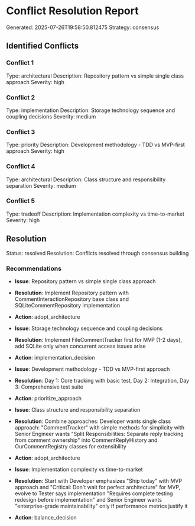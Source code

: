 # Conflict Resolution Report

Generated: 2025-07-26T19:58:50.812475
Strategy: consensus

## Identified Conflicts

### Conflict 1
Type: architectural
Description: Repository pattern vs simple single class approach
Severity: high

### Conflict 2
Type: implementation
Description: Storage technology sequence and coupling decisions
Severity: medium

### Conflict 3
Type: priority
Description: Development methodology - TDD vs MVP-first approach
Severity: high

### Conflict 4
Type: architectural
Description: Class structure and responsibility separation
Severity: medium

### Conflict 5
Type: tradeoff
Description: Implementation complexity vs time-to-market
Severity: high


## Resolution

Status: resolved
Resolution: Conflicts resolved through consensus building

### Recommendations

- **Issue**: Repository pattern vs simple single class approach
- **Resolution**: Implement Repository pattern with CommentInteractionRepository base class and SQLiteCommentRepository implementation
- **Action**: adopt_architecture

- **Issue**: Storage technology sequence and coupling decisions
- **Resolution**: Implement FileCommentTracker first for MVP (1-2 days), add SQLite only when concurrent access issues arise
- **Action**: implementation_decision

- **Issue**: Development methodology - TDD vs MVP-first approach
- **Resolution**: Day 1: Core tracking with basic test, Day 2: Integration, Day 3: Comprehensive test suite
- **Action**: prioritize_approach

- **Issue**: Class structure and responsibility separation
- **Resolution**: Combine approaches: Developer wants single class approach: "CommentTracker" with simple methods for simplicity with Senior Engineer wants "Split Responsibilities: Separate reply tracking from comment ownership" into CommentReplyHistory and OurCommentRegistry classes for extensibility
- **Action**: adopt_architecture

- **Issue**: Implementation complexity vs time-to-market
- **Resolution**: Start with Developer emphasizes "Ship today" with MVP approach and "Critical: Don't wait for perfect architecture" for MVP, evolve to Tester says implementation "Requires complete testing redesign before implementation" and Senior Engineer wants "enterprise-grade maintainability" only if performance metrics justify it
- **Action**: balance_decision

